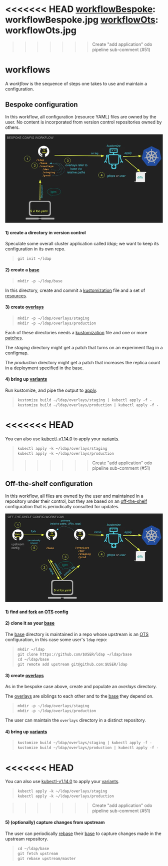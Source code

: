 [OTS]: glossary.md#off-the-shelf-configuration
[apply]: glossary.md#apply
[applying]: glossary.md#apply
[base]: glossary.md#base
[fork]: https://guides.github.com/activities/forking/
[variants]: glossary.md#variant
[kustomization]: glossary.md#kustomization
[off-the-shelf]: glossary.md#off-the-shelf-configuration
[overlays]: glossary.md#overlay
[patch]: glossary.md#patch
[patches]: glossary.md#patch
[rebase]: https://git-scm.com/docs/git-rebase
[resources]: glossary.md#resource
<<<<<<< HEAD
[workflowBespoke]: workflowBespoke.jpg
[workflowOts]: workflowOts.jpg
=======
[workflowBespoke]: images/workflowBespoke.jpg
[workflowOts]: images/workflowOts.jpg
[kubectl-v1.14.0]:https://kubernetes.io/blog/2019/03/25/kubernetes-1-14-release-announcement/
>>>>>>> Create "add application" odo  pipeline sub-comment (#51)

# workflows

A _workflow_ is the sequence of steps one takes to
use and maintain a configuration.

## Bespoke configuration

In this workflow, all configuration (resource YAML) files
are owned by the user.  No content is incorporated from version
control repositories owned by others.

![bespoke config workflow image][workflowBespoke]

#### 1) create a directory in version control

Speculate some overall cluster application called _ldap_;
we want to keep its configuration in its own repo.

> ```
> git init ~/ldap
> ```

#### 2) create a [base]

> ```
> mkdir -p ~/ldap/base
> ```

In this directory, create and commit a [kustomization]
file and a set of [resources].

#### 3) create [overlays]

> ```
> mkdir -p ~/ldap/overlays/staging
> mkdir -p ~/ldap/overlays/production
> ```

Each of these directories needs a [kustomization]
file and one or more [patches].

The _staging_ directory might get a patch
that turns on an experiment flag in a configmap.

The _production_ directory might get a patch
that increases the replica count in a deployment
specified in the base.

#### 4) bring up [variants]

Run kustomize, and pipe the output to [apply].

> ```
> kustomize build ~/ldap/overlays/staging | kubectl apply -f -
> kustomize build ~/ldap/overlays/production | kubectl apply -f -
> ```

<<<<<<< HEAD
=======
You can also use [kubectl-v1.14.0] to apply your [variants].
> ```
> kubectl apply -k ~/ldap/overlays/staging
> kubectl apply -k ~/ldap/overlays/production
> ```
>>>>>>> Create "add application" odo  pipeline sub-comment (#51)

## Off-the-shelf configuration

In this workflow, all files are owned by the user and
maintained in a repository under their control, but
they are based on an [off-the-shelf] configuration that
is periodically consulted for updates.


![off-the-shelf config workflow image][workflowOts]

#### 1) find and [fork] an [OTS] config

#### 2) clone it as your [base]

The [base] directory is maintained in a repo whose
upstream is an [OTS] configuration, in this case
some user's `ldap` repo:

> ```
> mkdir ~/ldap
> git clone https://github.com/$USER/ldap ~/ldap/base
> cd ~/ldap/base
> git remote add upstream git@github.com:$USER/ldap
> ```

#### 3) create [overlays]

As in the bespoke case above, create and populate
an _overlays_ directory.

The [overlays] are siblings to each other and to the
[base] they depend on.

> ```
> mkdir -p ~/ldap/overlays/staging
> mkdir -p ~/ldap/overlays/production
> ```

The user can maintain the `overlays` directory in a
distinct repository.

#### 4) bring up [variants]

> ```
> kustomize build ~/ldap/overlays/staging | kubectl apply -f -
> kustomize build ~/ldap/overlays/production | kubectl apply -f -
> ```

<<<<<<< HEAD
=======
You can also use [kubectl-v1.14.0] to apply your [variants].
> ```
> kubectl apply -k ~/ldap/overlays/staging
> kubectl apply -k ~/ldap/overlays/production
> ```

>>>>>>> Create "add application" odo  pipeline sub-comment (#51)
#### 5) (optionally) capture changes from upstream

The user can periodically [rebase] their [base] to
capture changes made in the upstream repository.

> ```
> cd ~/ldap/base
> git fetch upstream
> git rebase upstream/master
> ```
